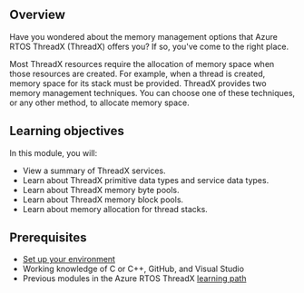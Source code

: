 ## Overview

Have you wondered about the memory management options that Azure RTOS ThreadX (ThreadX) offers you? If so, you've come to the right place.

Most ThreadX resources require the allocation of memory space when those resources are created. For example, when a thread is created, memory space for its stack must be provided. ThreadX provides two memory management techniques. You can choose one of these techniques, or any other method, to allocate memory space.

## Learning objectives

In this module, you will:

- View a summary of ThreadX services.
- Learn about ThreadX primitive data types and service data types.
- Learn about ThreadX memory byte pools.
- Learn about ThreadX memory block pools.
- Learn about memory allocation for thread stacks.

## Prerequisites

- [Set up your environment](/training/modules/introduction-azure-rtos/2-set-up-environment?azure-portal=true)
- Working knowledge of C or C++, GitHub, and Visual Studio
- Previous modules in the Azure RTOS ThreadX [learning path](/training/paths/azure-rtos-threadx/?azure-portal=true)
